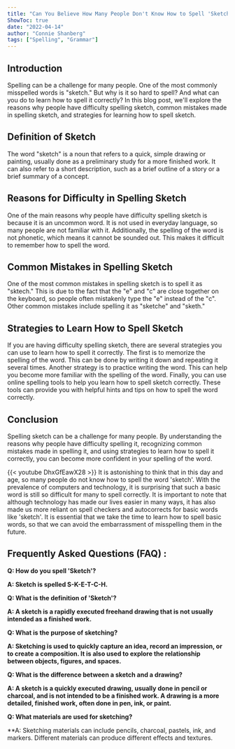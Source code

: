 ```yaml
---
title: "Can You Believe How Many People Don't Know How to Spell 'Sketch'?!"
ShowToc: true 
date: "2022-04-14"
author: "Connie Shanberg" 
tags: ["Spelling", "Grammar"]
---
```

## Introduction

Spelling can be a challenge for many people. One of the most commonly misspelled words is "sketch." But why is it so hard to spell? And what can you do to learn how to spell it correctly? In this blog post, we'll explore the reasons why people have difficulty spelling sketch, common mistakes made in spelling sketch, and strategies for learning how to spell sketch.

## Definition of Sketch

The word "sketch" is a noun that refers to a quick, simple drawing or painting, usually done as a preliminary study for a more finished work. It can also refer to a short description, such as a brief outline of a story or a brief summary of a concept.

## Reasons for Difficulty in Spelling Sketch

One of the main reasons why people have difficulty spelling sketch is because it is an uncommon word. It is not used in everyday language, so many people are not familiar with it. Additionally, the spelling of the word is not phonetic, which means it cannot be sounded out. This makes it difficult to remember how to spell the word.

## Common Mistakes in Spelling Sketch

One of the most common mistakes in spelling sketch is to spell it as "sktech." This is due to the fact that the "e" and "c" are close together on the keyboard, so people often mistakenly type the "e" instead of the "c". Other common mistakes include spelling it as "sketche" and "sketh."

## Strategies to Learn How to Spell Sketch

If you are having difficulty spelling sketch, there are several strategies you can use to learn how to spell it correctly. The first is to memorize the spelling of the word. This can be done by writing it down and repeating it several times. Another strategy is to practice writing the word. This can help you become more familiar with the spelling of the word. Finally, you can use online spelling tools to help you learn how to spell sketch correctly. These tools can provide you with helpful hints and tips on how to spell the word correctly.

## Conclusion

Spelling sketch can be a challenge for many people. By understanding the reasons why people have difficulty spelling it, recognizing common mistakes made in spelling it, and using strategies to learn how to spell it correctly, you can become more confident in your spelling of the word.

{{< youtube DhxGfEawX28 >}} 
It is astonishing to think that in this day and age, so many people do not know how to spell the word 'sketch'. With the prevalence of computers and technology, it is surprising that such a basic word is still so difficult for many to spell correctly. It is important to note that although technology has made our lives easier in many ways, it has also made us more reliant on spell checkers and autocorrects for basic words like 'sketch'. It is essential that we take the time to learn how to spell basic words, so that we can avoid the embarrassment of misspelling them in the future.

## Frequently Asked Questions (FAQ) :
**Q: How do you spell 'Sketch'?**

**A: Sketch is spelled S-K-E-T-C-H.**

**Q: What is the definition of 'Sketch'?**

**A: A sketch is a rapidly executed freehand drawing that is not usually intended as a finished work.**

**Q: What is the purpose of sketching?**

**A: Sketching is used to quickly capture an idea, record an impression, or to create a composition. It is also used to explore the relationship between objects, figures, and spaces.**

**Q: What is the difference between a sketch and a drawing?**

**A: A sketch is a quickly executed drawing, usually done in pencil or charcoal, and is not intended to be a finished work. A drawing is a more detailed, finished work, often done in pen, ink, or paint.**

**Q: What materials are used for sketching?**

**A: Sketching materials can include pencils, charcoal, pastels, ink, and markers. Different materials can produce different effects and textures.





